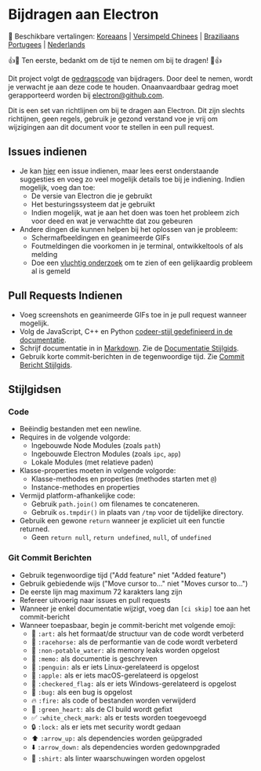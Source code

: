 # Bijdragen aan Electron

:memo: Beschikbare vertalingen: [Koreaans](https://github.com/electron/electron/tree/master/docs-translations/ko-KR/project/CONTRIBUTING.md) | [Versimpeld Chinees](https://github.com/electron/electron/tree/master/docs-translations/zh-CN/project/CONTRIBUTING.md) | [Braziliaans Portugees](https://github.com/electron/electron/tree/master/docs-translations/pt-BR/project/CONTRIBUTING.md) | [Nederlands](https://github.com/electron/electron/tree/master/docs-translations/nl/project/CONTRIBUTING.md)

:+1::tada: Ten eerste, bedankt om de tijd te nemen om bij te dragen! :tada::+1:

Dit project volgt de  [gedragscode](CODE_OF_CONDUCT.md) van bijdragers.
Door deel te nemen, wordt je verwacht je aan deze code te houden. Onaanvaardbaar gedrag moet gerapporteerd worden bij electron@github.com.

Dit is een set van richtlijnen om bij te dragen aan Electron.
Dit zijn slechts richtijnen, geen regels, gebruik je gezond verstand voe je vrij om wijzigingen aan dit document voor te stellen in een pull request.

## Issues indienen

* Je kan [hier](https://github.com/electron/electron/issues/new) een issue indienen,
maar lees eerst onderstaande suggesties en voeg zo veel mogelijk details toe bij je indiening. Indien mogelijk, voeg dan toe:
  * De versie van Electron die je gebruikt
  * Het besturingssysteem dat je gebruikt
  * Indien mogelijk, wat je aan het doen was toen het probleem zich voor deed en wat je verwachtte dat zou gebeuren
* Andere dingen die kunnen helpen bij het oplossen van je probleem:
  * Schermafbeeldingen en geanimeerde GIFs
  * Foutmeldingen die voorkomen in je terminal, ontwikkeltools of als melding
  * Doe een [vluchtig onderzoek](https://github.com/electron/electron/issues?utf8=✓&q=is%3Aissue+)
  om te zien of een gelijkaardig probleem al is gemeld

## Pull Requests Indienen

* Voeg screenshots en geanimeerde GIFs toe in je pull request wanneer mogelijk.
* Volg de JavaScript, C++ en Python [codeer-stijl gedefinieerd in de documentatie](/docs/development/coding-style.md).
* Schrijf documentatie in in [Markdown](https://daringfireball.net/projects/markdown).
  Zie de [Documentatie Stijlgids](/docs/styleguide.md).
* Gebruik korte commit-berichten in de tegenwoordige tijd. Zie [Commit Bericht Stijlgids](#git-commit-berichten).

## Stijlgidsen

### Code

* Beëindig bestanden met een newline.
* Requires in de volgende volgorde:
  * Ingebouwde Node Modules (zoals `path`)
  * Ingebouwde Electron Modules (zoals `ipc`, `app`)
  * Lokale Modules (met relatieve paden)
* Klasse-properties moeten in volgende volgorde:
  * Klasse-methodes en properties (methodes starten met `@`)
  * Instance-methodes en properties
* Vermijd platform-afhankelijke code:
  * Gebruik `path.join()` om filenames te concateneren.
  * Gebruik `os.tmpdir()` in plaats van `/tmp` voor de tijdelijke directory.
* Gebruik een gewone `return` wanneer je expliciet uit een functie returned.
  * Geen `return null`, `return undefined`, `null`, of `undefined`

### Git Commit Berichten

* Gebruik tegenwoordige tijd ("Add feature" niet "Added feature")
* Gebruik gebiedende wijs ("Move cursor to..." niet "Moves cursor to...")
* De eerste lijn mag maximum 72 karakters lang zijn
* Refereer uitvoerig naar issues en pull requests
* Wanneer je enkel documentatie wijzigt, voeg dan `[ci skip]` toe aan het commit-bericht
* Wanneer toepasbaar, begin je commit-bericht met volgende emoji:
  * :art: `:art:` als het formaat/de structuur van de code wordt verbeterd
  * :racehorse: `:racehorse:` als de performantie van de code wordt verbeterd
  * :non-potable_water: `:non-potable_water:` als memory leaks worden opgelost
  * :memo: `:memo:` als documentie is geschreven
  * :penguin: `:penguin:` als er iets Linux-gerelateerd is opgelost
  * :apple: `:apple:` als er iets macOS-gerelateerd is opgelost
  * :checkered_flag: `:checkered_flag:` als er iets Windows-gerelateerd is opgelost
  * :bug: `:bug:` als een bug is opgelost
  * :fire: `:fire:` als code of bestanden worden verwijderd
  * :green_heart: `:green_heart:` als de CI build wordt gefixt
  * :white_check_mark: `:white_check_mark:` als er tests worden toegevoegd
  * :lock: `:lock:` als er iets met security wordt gedaan
  * :arrow_up: `:arrow_up:` als dependencies worden geüpgraded
  * :arrow_down: `:arrow_down:` als dependencies worden gedownpgraded
  * :shirt: `:shirt:` als linter waarschuwingen worden opgelost
